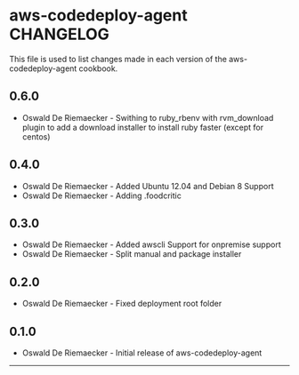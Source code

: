aws-codedeploy-agent CHANGELOG
====================

This file is used to list changes made in each version of the aws-codedeploy-agent cookbook.

0.6.0
-----
- Oswald De Riemaecker - Swithing to ruby_rbenv with rvm_download plugin to add a download installer to install ruby faster (except for centos)

0.4.0
-----
- Oswald De Riemaecker - Added Ubuntu 12.04 and Debian 8 Support
- Oswald De Riemaecker - Adding .foodcritic

0.3.0
-----
- Oswald De Riemaecker - Added awscli Support for onpremise support
- Oswald De Riemaecker - Split manual and package installer

0.2.0
-----
- Oswald De Riemaecker - Fixed deployment root folder

0.1.0
-----
- Oswald De Riemaecker - Initial release of aws-codedeploy-agent

- - -
